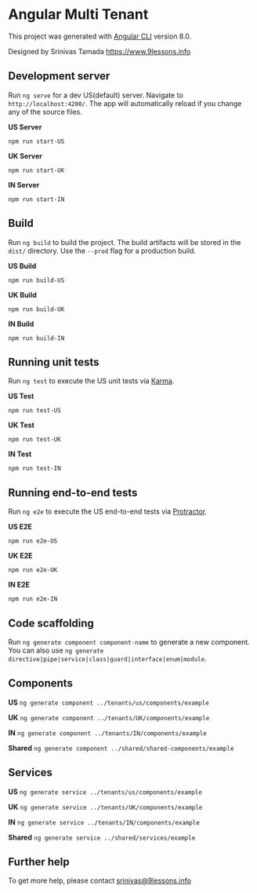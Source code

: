 # Angular Multi Tenant

This project was generated with [Angular CLI](https://github.com/angular/angular-cli) version 8.0. 

Designed by Srinivas Tamada https://www.9lessons.info

## Development server

Run `ng serve` for a dev US(default) server. Navigate to `http://localhost:4200/`. The app will automatically reload if you change any of the source files.

**US Server**

`npm run start-US`

**UK Server**

`npm run start-UK`

**IN Server**

`npm run start-IN`


## Build

Run `ng build` to build the project. The build artifacts will be stored in the `dist/` directory. Use the `--prod` flag for a production build.

**US Build**

`npm run build-US`

**UK Build**

`npm run build-UK`

**IN Build**

`npm run build-IN`

## Running unit tests

Run `ng test` to execute the US unit tests via [Karma](https://karma-runner.github.io).

**US Test**

`npm run test-US`

**UK Test**

`npm run test-UK`

**IN Test**

`npm run test-IN`

## Running end-to-end tests

Run `ng e2e` to execute the US end-to-end tests via [Protractor](http://www.protractortest.org/).

**US E2E**

`npm run e2e-US`

**UK E2E**

`npm run e2e-UK`

**IN E2E**

`npm run e2e-IN`

## Code scaffolding

Run `ng generate component component-name` to generate a new component. You can also use `ng generate directive|pipe|service|class|guard|interface|enum|module`.

## Components

**US**
`ng generate component ../tenants/us/components/example`

**UK**
`ng generate component ../tenants/UK/components/example`

**IN**
`ng generate component ../tenants/IN/components/example`

**Shared**
`ng generate component ../shared/shared-components/example`

## Services

**US**
`ng generate service ../tenants/us/components/example`

**UK**
`ng generate service ../tenants/UK/components/example`

**IN**
`ng generate service ../tenants/IN/components/example`

**Shared**
`ng generate service ../shared/services/example`


## Further help

To get more help, please contact srinivas@9lessons.info
